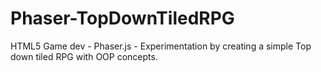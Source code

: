 Phaser-TopDownTiledRPG
======================

HTML5 Game dev - Phaser.js - Experimentation by creating a simple Top down tiled RPG with OOP concepts.
